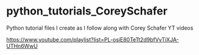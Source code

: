 # python_tutorials_CoreySchafer

Python tutorial files I create as I follow along with Corey Schafer YT videos

https://www.youtube.com/playlist?list=PL-osiE80TeTt2d9bfVyTiXJA-UTHn6WwU
